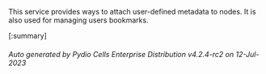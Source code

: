 






This service provides ways to attach user-defined metadata to nodes. It is also used for managing users bookmarks.

[:summary]

###### Auto generated by Pydio Cells Enterprise Distribution v4.2.4-rc2 on 12-Jul-2023
